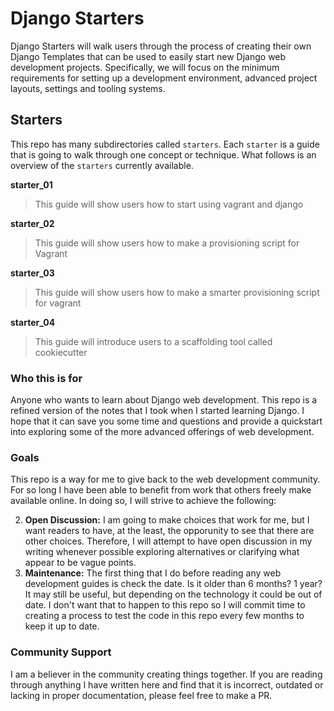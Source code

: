 # Django Starters

Django Starters will walk users through the process of creating their own Django Templates that can be used to easily start new Django web development projects.  Specifically, we will focus on the minimum requirements for setting up a development environment, advanced project layouts, settings and tooling systems. 

## Starters

This repo has many subdirectories called `starters`.  Each `starter` is a guide that is going to walk through one concept or technique.  What follows is an overview of the `starters` currently available.

**starter_01**
> This guide will show users how to start using vagrant and django

**starter_02**
> This guide will show users how to make a provisioning script for Vagrant

**starter_03**
> This guide will show users how to make a smarter provisioning script for vagrant

**starter_04**
> This guide will introduce users to a scaffolding tool called cookiecutter


### Who this is for

Anyone who wants to learn about Django web development.  This repo is a refined version of the notes that I took when I started learning Django.  I hope that it can save you some time and questions and provide a quickstart into exploring some of the more advanced offerings of web development.  

### Goals

This repo is a way for me to give back to the web development community.  For so long I have been able to benefit from work that others freely make available online.  In doing so, I will strive to achieve the following: 

2.  **Open Discussion:**  I am going to make choices that work for me, but I want readers to have, at the least, the opporunity to see that there are other choices.  Therefore, I will attempt to have open discussion in my writing whenever possible exploring alternatives or clarifying what appear to be vague points.  
3.  **Maintenance:**  The first thing that I do before reading any web development guides is check the date.  Is it older than 6 months?  1 year?  It may still be useful, but depending on the technology it could be out of date.  I don't want that to happen to this repo so I will commit time to creating a process to test the code in this repo every few months to keep it up to date.  

### Community Support

I am a believer in the community creating things together.  If you are reading through anything I have written here and find that it is incorrect, outdated or lacking in proper documentation, please feel free to make a PR.





